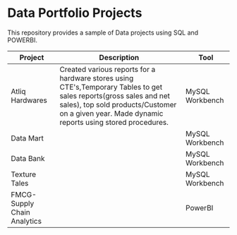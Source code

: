 # Data Portfolio Projects
This repository provides a sample of Data projects using SQL and POWERBI.


Project | Description| Tool
---|---|---
Atliq Hardwares | Created various reports for a hardware stores using CTE's,Temporary Tables to get sales reports(gross sales and net sales), top sold products/Customer on a given year. Made dynamic reports using stored procedures.| MySQL Workbench
Data Mart | | MySQL Workbench
Data Bank | | MySQL Workbench
Texture Tales | | MySQL Workbench
FMCG-Supply Chain Analytics | | PowerBI
